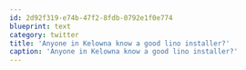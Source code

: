```yaml
---
id: 2d92f319-e74b-47f2-8fdb-0792e1f0e774
blueprint: text
category: twitter
title: 'Anyone in Kelowna know a good lino installer?'
caption: 'Anyone in Kelowna know a good lino installer?'
---
```

